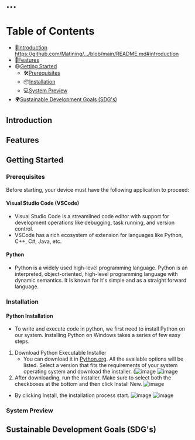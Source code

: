 # ...
# Table of Contents
  * 📕[Introduction](#introduction) https://github.com/Matining/.../blob/main/README.md#introduction
  * 🌟[Features](#features)
  * 😃[Getting Started](#getting-started)  
    * 🛠[Prerequisites](#prerequisites)
    * 📦[Installation](#installation)  
    * 💻[System Preview](#system-preview)  
  * 🌍[Sustainable Development Goals (SDG's)](#sustainable-development-goal-(SDG's))
## Introduction
## Features
## Getting Started
### Prerequisites
Before starting, your device must have the following application to proceed:
#### Visual Studio Code (VSCode)
- Visual Studio Code is a streamlined code editor with support for development operations like debugging, task running, and version control.
- VSCode has a rich ecosystem of extension for languages like Python, C++, C#, Java, etc.
#### Python
- Python is a widely used high-level programming language. Python is an interpreted, object-oriented, high-level programming language with dynamic semantics. It is known for it's simple and as a straight forward language.
### Installation
#### Python Installation
- To write and execute code in python, we first need to install Python on our system.
Installing Python on Windows takes a series of few easy steps.
1. Download Python Executable Installer
   - You can download it in [Python.org](https://www.python.org/). All the available options will be listed. Select a version that fits the requirements of your system operating system and download the installer.
(![image](https://github.com/Matining/.../assets/153246826/36f145b7-a5eb-4177-8eb4-6fcc46ce89c2)
![image](https://github.com/Matining/.../assets/153246826/3c0afb1b-3f71-4caf-9c8c-be8a690e18fb)
2. After downloading, run the installer. Make sure to select both the checkboxes at the bottom and then click Install New.
![image](https://github.com/Matining/.../assets/153246826/1581d3e1-b389-46d2-b29f-215b1dd2a4dd)
- By clicking Install, the installation process start.
![image](https://github.com/Matining/.../assets/153246826/664df272-185f-49f8-afe6-e97755f47400)
![image](https://github.com/Matining/.../assets/153246826/ee5276da-fe0d-4f5f-9c37-ba8686475f88)




### System Preview
## Sustainable Development Goals (SDG's)
